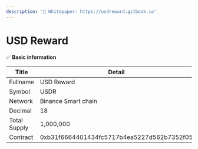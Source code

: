 ```yaml
---
description: '📄 Whitepaper: https://usdreward.gitbook.io'
---
```


# USD Reward

✅ **Basic information**

<table><thead><tr><th width="154">Title</th><th>Detail</th></tr></thead><tbody><tr><td>Fullname</td><td>USD Reward</td></tr><tr><td>Symbol</td><td>USDR</td></tr><tr><td>Network</td><td>Binance Smart chain</td></tr><tr><td>Decimal</td><td>18</td></tr><tr><td>Total Supply</td><td>1,000,000 </td></tr><tr><td>Contract</td><td>0xb31f6664401434fc5717b4ea5227d562b7352f05</td></tr></tbody></table>
